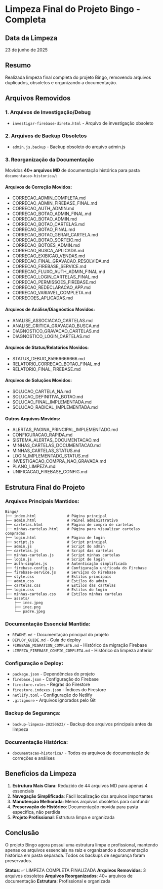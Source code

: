 # Limpeza Final do Projeto Bingo - Completa

## Data da Limpeza
23 de junho de 2025

## Resumo
Realizada limpeza final completa do projeto Bingo, removendo arquivos duplicados, obsoletos e organizando a documentação.

## Arquivos Removidos

### 1. Arquivos de Investigação/Debug
- `investigar-firebase-direto.html` - Arquivo de investigação obsoleto

### 2. Arquivos de Backup Obsoletos
- `admin.js.backup` - Backup obsoleto do arquivo admin.js

### 3. Reorganização da Documentação
Movidos **40+ arquivos MD** de documentação histórica para pasta `documentacao-historica/`:

#### Arquivos de Correção Movidos:
- CORRECAO_ADMIN_COMPLETA.md
- CORRECAO_ADMIN_FIREBASE_FINAL.md
- CORRECAO_AUTH_ADMIN.md
- CORRECAO_BOTAO_ADMIN_FINAL.md
- CORRECAO_BOTAO_ADMIN.md
- CORRECAO_BOTAO_CARTELAS.md
- CORRECAO_BOTAO_FINAL.md
- CORRECAO_BOTAO_GERAR_CARTELA.md
- CORRECAO_BOTAO_SORTEIO.md
- CORRECAO_BOTOES_ADMIN.md
- CORRECAO_BUSCA_APLICADA.md
- CORRECAO_EXIBICAO_VENDAS.md
- CORRECAO_FINAL_GRAVACAO_RESOLVIDA.md
- CORRECAO_FIREBASE_SERVICE.md
- CORRECAO_FLUXO_AUTH_ADMIN_FINAL.md
- CORRECAO_LOGIN_CARTELAS_FINAL.md
- CORRECAO_PERMISSOES_FIREBASE.md
- CORRECAO_REDECLARACAO_APP.md
- CORRECAO_VARIAVEL_COMPLETA.md
- CORRECOES_APLICADAS.md

#### Arquivos de Análise/Diagnóstico Movidos:
- ANALISE_ASSOCIACAO_CARTELAS.md
- ANALISE_CRITICA_GRAVACAO_BUSCA.md
- DIAGNOSTICO_GRAVACAO_CARTELAS.md
- DIAGNOSTICO_LOGIN_CARTELAS.md

#### Arquivos de Status/Relatórios Movidos:
- STATUS_DEBUG_85966666666.md
- RELATORIO_CORRECAO_BOTAO_FINAL.md
- RELATORIO_FINAL_FIREBASE.md

#### Arquivos de Soluções Movidos:
- SOLUCAO_CARTELA_NA.md
- SOLUCAO_DEFINITIVA_BOTAO.md
- SOLUCAO_FINAL_IMPLEMENTADA.md
- SOLUCAO_RADICAL_IMPLEMENTADA.md

#### Outros Arquivos Movidos:
- ALERTAS_PAGINA_PRINCIPAL_IMPLEMENTADO.md
- CONFIGURACAO_RAPIDA.md
- SISTEMA_ALERTAS_DOCUMENTACAO.md
- MINHAS_CARTELAS_DOCUMENTACAO.md
- MINHAS_CARTELAS_STATUS.md
- LOGIN_IMPLEMENTADO_STATUS.md
- INVESTIGACAO_COMPRA_NAO_GRAVADA.md
- PLANO_LIMPEZA.md
- UNIFICACAO_FIREBASE_CONFIG.md

## Estrutura Final do Projeto

### Arquivos Principais Mantidos:
```
Bingo/
├── index.html              # Página principal
├── admin.html              # Painel administrativo
├── cartelas.html           # Página de compra de cartelas
├── minhas-cartelas.html    # Página para visualizar cartelas compradas
├── login.html              # Página de login
├── script.js               # Script principal
├── admin.js                # Script do admin
├── cartelas.js             # Script das cartelas
├── minhas-cartelas.js      # Script minhas cartelas
├── login.js                # Script de login
├── auth-simples.js         # Autenticação simplificada
├── firebase-config.js      # Configuração unificada do Firebase
├── firebase-service.js     # Serviços do Firebase
├── style.css               # Estilos principais
├── admin.css               # Estilos do admin
├── cartelas.css            # Estilos das cartelas
├── login.css               # Estilos do login
├── minhas-cartelas.css     # Estilos minhas cartelas
└── assets/
    ├── inec.jpeg
    ├── inec.png
    └── padre.jpeg
```

### Documentação Essencial Mantida:
- `README.md` - Documentação principal do projeto
- `DEPLOY_GUIDE.md` - Guia de deploy
- `FIREBASE_MIGRATION_COMPLETE.md` - Histórico da migração Firebase
- `LIMPEZA_FIREBASE_CONFIG_COMPLETA.md` - Histórico da limpeza anterior

### Configuração e Deploy:
- `package.json` - Dependências do projeto
- `firebase.json` - Configuração do Firebase
- `firestore.rules` - Regras do Firestore
- `firestore.indexes.json` - Índices do Firestore
- `netlify.toml` - Configuração do Netlify
- `.gitignore` - Arquivos ignorados pelo Git

### Backup de Segurança:
- `backup-limpeza-20250623/` - Backup dos arquivos principais antes da limpeza

### Documentação Histórica:
- `documentacao-historica/` - Todos os arquivos de documentação de correções e análises

## Benefícios da Limpeza

1. **Estrutura Mais Clara**: Reduzido de 44 arquivos MD para apenas 4 essenciais
2. **Navegação Simplificada**: Fácil localização dos arquivos importantes
3. **Manutenção Melhorada**: Menos arquivos obsoletos para confundir
4. **Preservação do Histórico**: Documentação movida para pasta específica, não perdida
5. **Projeto Profissional**: Estrutura limpa e organizada

## Conclusão
O projeto Bingo agora possui uma estrutura limpa e profissional, mantendo apenas os arquivos essenciais na raiz e organizando a documentação histórica em pasta separada. Todos os backups de segurança foram preservados.

**Status**: ✅ LIMPEZA COMPLETA FINALIZADA
**Arquivos Removidos**: 3 arquivos obsoletos
**Arquivos Reorganizados**: 40+ arquivos de documentação
**Estrutura**: Profissional e organizada
